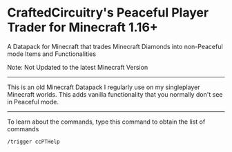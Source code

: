 # CraftedCircuitry's Peaceful Player Trader for Minecraft 1.16+
A Datapack for Minecraft that trades Minecraft Diamonds into non-Peaceful mode Items and Functionalities

Note: Not Updated to the latest Minecraft Version
***
This is an old Minecraft Datapack I regularly use on my singleplayer Minecraft worlds. This adds vanilla functionality that you normally don't see in Peaceful mode.
***
To learn about the commands, type this command to obtain the list of commands
```
/trigger ccPTHelp
```
